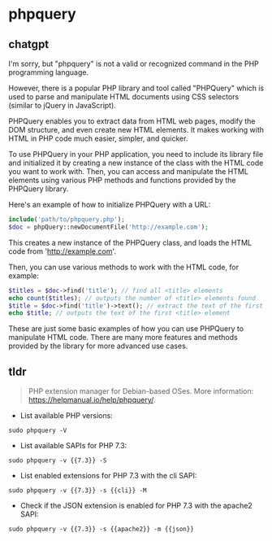 # phpquery 
## chatgpt 
I'm sorry, but "phpquery" is not a valid or recognized command in the PHP programming language. 

However, there is a popular PHP library and tool called "PHPQuery" which is used to parse and manipulate HTML documents using CSS selectors (similar to jQuery in JavaScript). 

PHPQuery enables you to extract data from HTML web pages, modify the DOM structure, and even create new HTML elements. It makes working with HTML in PHP code much easier, simpler, and quicker. 

To use PHPQuery in your PHP application, you need to include its library file and initialized it by creating a new instance of the class with the HTML code you want to work with. Then, you can access and manipulate the HTML elements using various PHP methods and functions provided by the PHPQuery library. 

Here's an example of how to initialize PHPQuery with a URL:

```php
include('path/to/phpquery.php');
$doc = phpQuery::newDocumentFile('http://example.com');
```

This creates a new instance of the PHPQuery class, and loads the HTML code from 'http://example.com'. 

Then, you can use various methods to work with the HTML code, for example:

```php
$titles = $doc->find('title'); // find all <title> elements
echo count($titles); // outputs the number of <title> elements found
$title = $doc->find('title')->text(); // extract the text of the first <title> element
echo $title; // outputs the text of the first <title> element
```

These are just some basic examples of how you can use PHPQuery to manipulate HTML code. There are many more features and methods provided by the library for more advanced use cases. 

## tldr 
 
> PHP extension manager for Debian-based OSes.
> More information: <https://helpmanual.io/help/phpquery/>.

- List available PHP versions:

`sudo phpquery -V`

- List available SAPIs for PHP 7.3:

`sudo phpquery -v {{7.3}} -S`

- List enabled extensions for PHP 7.3 with the cli SAPI:

`sudo phpquery -v {{7.3}} -s {{cli}} -M`

- Check if the JSON extension is enabled for PHP 7.3 with the apache2 SAPI:

`sudo phpquery -v {{7.3}} -s {{apache2}} -m {{json}}`
